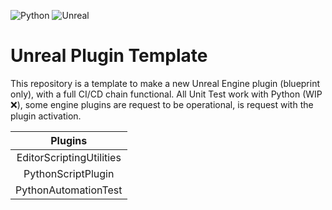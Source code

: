 ![Python](https://img.shields.io/badge/python-3.7-sucess)
![Unreal](https://img.shields.io/badge/unreal_engine-4.26-sucess)

# Unreal Plugin Template
This repository is a template to make a new Unreal Engine plugin (blueprint only), with a full CI/CD chain 
functional. All Unit Test work with Python (WIP ❌), some engine plugins are request to be operational, is request 
with the plugin activation.


|         Plugins 	         |
|:-------------------------:|
| EditorScriptingUtilities	 |
|    PythonScriptPlugin     |
| PythonAutomationTest    	 |